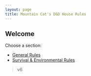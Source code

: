 ```yaml
---
layout: page
title: Mountain Cat's D&D House Rules
---
```


## Welcome

Choose a section:

- [General Rules](/DnD/general/)
- [Survival & Environmental Rules](/DnD/survival/)


> v6
